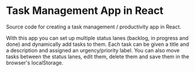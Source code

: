 # Task Management App in React

Source code for creating a task management / productivity app in React.

With this app you can set up multiple status lanes (backlog, in progress and done) and dynamically add tasks to them. Each task can be given a title and a description and assigned an urgency/priority label. You can also move tasks between the status lanes, edit them, delete them and save them in the browser's localStorage.
